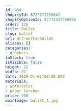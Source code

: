 ```yaml
---
id: 458
shopifyId: 8723271156042
shopifyOptionId: 47772447768906
order: 126
title: Ballet
slug: ballet
url: art-works/ballet
aliases: []
categories:
- graphics
inStock: true
isVisible: false
height: 22
width: 22
date: 2020-01-01T00:00:00Z
materials:
- watercolor
- paper torchon
price: 200
mainImage: ballet_1.jpg
---
```

